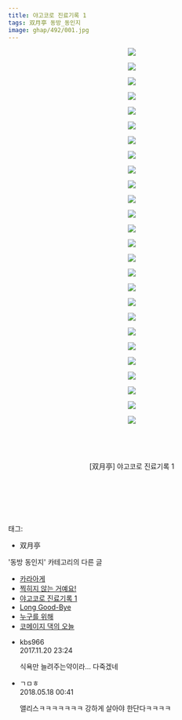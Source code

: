 ```yaml
---
title: 야고코로 진료기록 1
tags: 双月亭 동방_동인지
image: ghap/492/001.jpg
---
```

<div class="article">
<p style="text-align: center; clear: none; float: none;"><img src="{{ site.nasurl }}/ghap/492/001.jpg"/></p>
<p style="text-align: center; clear: none; float: none;"><img src="{{ site.nasurl }}/ghap/492/002.jpg"/></p>
<p style="text-align: center; clear: none; float: none;"><img src="{{ site.nasurl }}/ghap/492/003.jpg"/></p>
<p style="text-align: center; clear: none; float: none;"><img src="{{ site.nasurl }}/ghap/492/004.jpg"/></p>
<p style="text-align: center; clear: none; float: none;"><img src="{{ site.nasurl }}/ghap/492/005.jpg"/></p>
<p style="text-align: center; clear: none; float: none;"><img src="{{ site.nasurl }}/ghap/492/006.jpg"/></p>
<p style="text-align: center; clear: none; float: none;"><img src="{{ site.nasurl }}/ghap/492/007.jpg"/></p>
<p style="text-align: center; clear: none; float: none;"><img src="{{ site.nasurl }}/ghap/492/008.jpg"/></p>
<p style="text-align: center; clear: none; float: none;"><img src="{{ site.nasurl }}/ghap/492/009.jpg"/></p>
<p style="text-align: center; clear: none; float: none;"><img src="{{ site.nasurl }}/ghap/492/010.jpg"/></p>
<p style="text-align: center; clear: none; float: none;"><img src="{{ site.nasurl }}/ghap/492/011.jpg"/></p>
<p style="text-align: center; clear: none; float: none;"><img src="{{ site.nasurl }}/ghap/492/012.jpg"/></p>
<p style="text-align: center; clear: none; float: none;"><img src="{{ site.nasurl }}/ghap/492/013.jpg"/></p>
<p style="text-align: center; clear: none; float: none;"><img src="{{ site.nasurl }}/ghap/492/014.jpg"/></p>
<p style="text-align: center; clear: none; float: none;"><img src="{{ site.nasurl }}/ghap/492/015.jpg"/></p>
<p style="text-align: center; clear: none; float: none;"><img src="{{ site.nasurl }}/ghap/492/016.jpg"/></p>
<p style="text-align: center; clear: none; float: none;"><img src="{{ site.nasurl }}/ghap/492/017.jpg"/></p>
<p style="text-align: center; clear: none; float: none;"><img src="{{ site.nasurl }}/ghap/492/018.jpg"/></p>
<p style="text-align: center; clear: none; float: none;"><img src="{{ site.nasurl }}/ghap/492/019.jpg"/></p>
<p style="text-align: center; clear: none; float: none;"><img src="{{ site.nasurl }}/ghap/492/020.jpg"/></p>
<p style="text-align: center; clear: none; float: none;"><img src="{{ site.nasurl }}/ghap/492/021.jpg"/></p>
<p style="text-align: center; clear: none; float: none;"><img src="{{ site.nasurl }}/ghap/492/022.jpg"/></p>
<p style="text-align: center; clear: none; float: none;"><img src="{{ site.nasurl }}/ghap/492/023.jpg"/></p>
<p style="text-align: center; clear: none; float: none;"><img src="{{ site.nasurl }}/ghap/492/024.jpg"/></p>
<p style="text-align: center; clear: none; float: none;"><img src="{{ site.nasurl }}/ghap/492/025.jpg"/></p>
<p style="text-align: center; clear: none; float: none;"><img src="{{ site.nasurl }}/ghap/492/026.jpg"/></p>
<p style="text-align: center; clear: none; float: none;"><br/></p>
<p style="text-align: center; clear: none; float: none;"><br/></p>
<p style="text-align: center; clear: none; float: none;">[双月亭] 야고코로 진료기록 1</p>
<p style="text-align: center; clear: none; float: none;"><br/></p>
<p style="text-align: center; clear: none; float: none;"><br/></p>
<p><br/></p>
</div><div class="tagTrail">
<p>태그: </p>
<ul>
<li>双月亭</li>
</ul>
</div><div class="another">
<p>'동방 동인지' 카테고리의 다른 글</p>
<ul>
<li><a href="/2016-06-22-ghap_494">카라아게</a></li>
<li><a href="/2016-06-22-ghap_493">찍히지 않는 거예요!</a></li>
<li><a href="/2016-06-22-ghap_492">야고코로 진료기록 1</a></li>
<li><a href="/2016-06-22-ghap_491">Long Good-Bye</a></li>
<li><a href="/2016-06-22-ghap_490">누구를 위해</a></li>
<li><a href="/2016-06-22-ghap_489">코메이지 댁의 오늘</a></li>
</ul>
</div><div class="cb_module cb_fluid">
<div class="cb_wrt cb_profile">
<div class="comment">
<ul>
<li class="cb_thumb_off" id="comment15133743">
<div class="cb_comment_area">
<div class="cb_info_area">
<div class="cb_section">
<span class="cb_nick_name">kbs966</span>
</div>
<div class="cb_section">
<span class="cb_date">2017.11.20 23:24 </span>
</div>
</div>
<div class="cb_dsc_comment">
<p class="cb_dsc">
											식욕만 늘려주는약이라... 다죽겠네
										</p>
</div>
</div></li>
<li class="cb_thumb_off" id="comment15258085">
<div class="cb_comment_area">
<div class="cb_info_area">
<div class="cb_section">
<span class="cb_nick_name">ㄱㅁㅎ</span>
</div>
<div class="cb_section">
<span class="cb_date">2018.05.18 00:41 </span>
</div>
</div>
<div class="cb_dsc_comment">
<p class="cb_dsc">
											앨리스ㅋㅋㅋㅋㅋㅋㅋ 강하게 살아야 한단다ㅋㅋㅋㅋ
										</p>
</div>
</div></li>
</ul>
</div>
</div><!-- commentList close -->
</div>